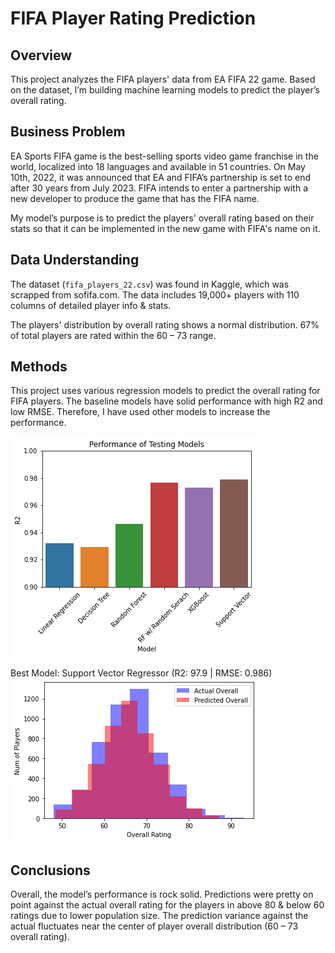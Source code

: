 # FIFA Player Rating Prediction

## Overview
This project analyzes the FIFA players' data from EA FIFA 22 game. Based on the dataset, I’m building machine learning models to predict the player’s overall rating. 

## Business Problem
EA Sports FIFA game is the best-selling sports video game franchise in the world, localized into 18 languages and available in 51 countries. On May 10th, 2022, it was announced that EA and FIFA’s partnership is set to end after 30 years from July 2023. FIFA intends to enter a partnership with a new developer to produce the game that has the FIFA name.

My model’s purpose is to predict the players' overall rating based on their stats so that it can be implemented in the new game with FIFA's name on it.

## Data Understanding
The dataset (`fifa_players_22.csv`) was found in Kaggle, which was scrapped from sofifa.com. The data includes 19,000+ players with 110 columns of detailed player info & stats. 

The players' distribution by overall rating shows a normal distribution. 67% of total players are rated within the 60 – 73 range. 

## Methods
This project uses various regression models to predict the overall rating for FIFA players. The baseline models have solid performance with high R2 and low RMSE. Therefore, I have used other models to increase the performance. 

![model1.png](Pictures/model1.png) 

Best Model: Support Vector Regressor (R2: 97.9 | RMSE: 0.986)
![model2.png](Pictures/model2.png)

## Conclusions
Overall, the model’s performance is rock solid. Predictions were pretty on point against the actual overall rating for the players in above 80 & below 60 ratings due to lower population size. The prediction variance against the actual fluctuates near the center of player overall distribution (60 – 73 overall rating). 
